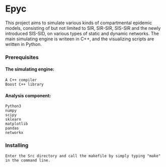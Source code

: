 # Epyc
This project aims to simulate various kinds of compartmental epidemic models, consisting of but not limited to SIR, SIR-SIR, SIS-SIR and the newly introduced SIS-SID, on various types of static and dynamic networks.
The main simulating engine is writeen in C++, and the visualizing scripts are written in Python.

### Prerequisites

#### The simulating engine:
```
A C++ compiler
Boost C++ library
```
#### Analysis component:
```
Python3
numpy
scipy
sklearn
matplotlib
pandas
networkx
```
### Installing


```
Enter the Src directory and call the makefile by simply typing "make" in the command line.
```
